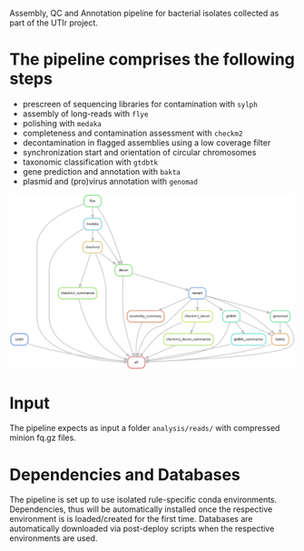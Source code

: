 Assembly, QC and Annotation pipeline for bacterial isolates collected as part of
the UTIr project.

# The pipeline comprises the following steps

- prescreen of sequencing libraries for contamination with `sylph` 
- assembly of long-reads with `flye`
- polishing with `medaka`
- completeness and contamination assessment with `checkm2`
- decontamination in flagged assemblies using a low coverage filter
- synchronization start and orientation of circular chromosomes
- taxonomic classification with `gtdbtk`
- gene prediction and annotation with `bakta`
- plasmid and (pro)virus annotation with `genomad`

![rulegraph](rulegraph.png)

# Input
The pipeline expects as input a folder `analysis/reads/` with compressed minion
fq.gz files.

# Dependencies and Databases
The pipeline is set up to use isolated rule-specific conda
environments. Dependencies, thus will be automatically installed once the
respective environment is is loaded/created for the first time. Databases are
automatically downloaded via post-deploy scripts when the respective
environments are used.
